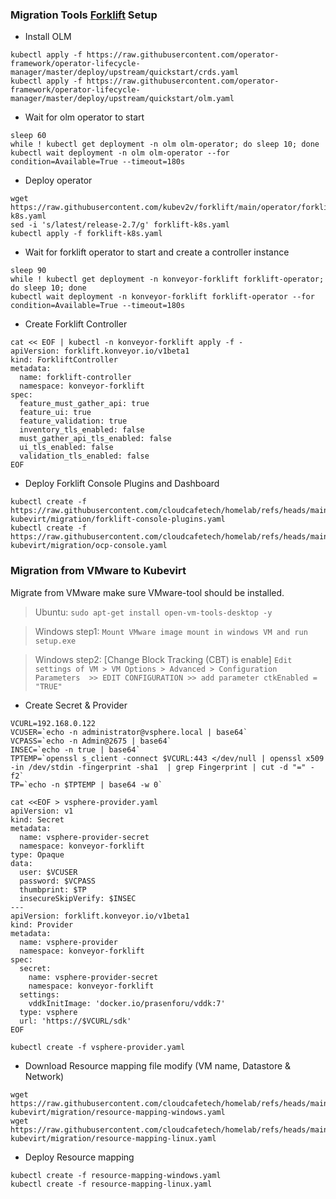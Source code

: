 ### Migration Tools [Forklift](https://github.com/kubev2v/forklift/blob/main/operator/docs/k8s.md) Setup

- Install OLM

```
kubectl apply -f https://raw.githubusercontent.com/operator-framework/operator-lifecycle-manager/master/deploy/upstream/quickstart/crds.yaml
kubectl apply -f https://raw.githubusercontent.com/operator-framework/operator-lifecycle-manager/master/deploy/upstream/quickstart/olm.yaml
```

- Wait for olm operator to start

```
sleep 60
while ! kubectl get deployment -n olm olm-operator; do sleep 10; done
kubectl wait deployment -n olm olm-operator --for condition=Available=True --timeout=180s
```

- Deploy operator

```
wget https://raw.githubusercontent.com/kubev2v/forklift/main/operator/forklift-k8s.yaml
sed -i 's/latest/release-2.7/g' forklift-k8s.yaml
kubectl apply -f forklift-k8s.yaml
```

- Wait for forklift operator to start and create a controller instance

```
sleep 90
while ! kubectl get deployment -n konveyor-forklift forklift-operator; do sleep 10; done
kubectl wait deployment -n konveyor-forklift forklift-operator --for condition=Available=True --timeout=180s
```

- Create Forklift Controller

```
cat << EOF | kubectl -n konveyor-forklift apply -f -
apiVersion: forklift.konveyor.io/v1beta1
kind: ForkliftController
metadata:
  name: forklift-controller
  namespace: konveyor-forklift
spec:
  feature_must_gather_api: true
  feature_ui: true
  feature_validation: true
  inventory_tls_enabled: false
  must_gather_api_tls_enabled: false
  ui_tls_enabled: false
  validation_tls_enabled: false
EOF
```

- Deploy Forklift Console Plugins and Dashboard

```
kubectl create -f https://raw.githubusercontent.com/cloudcafetech/homelab/refs/heads/main/talos/talos-kubevirt/migration/forklift-console-plugins.yaml
kubectl create -f https://raw.githubusercontent.com/cloudcafetech/homelab/refs/heads/main/talos/talos-kubevirt/migration/ocp-console.yaml
```

### Migration from VMware to Kubevirt

Migrate from VMware make sure VMware-tool should be installed.

>Ubuntu: ```sudo apt-get install open-vm-tools-desktop -y```

>Windows step1: ```Mount VMware image mount in windows VM and run setup.exe```

>Windows step2: [Change Block Tracking (CBT) is enable] ```Edit settings of VM > VM Options > Advanced > Configuration Parameters  >> EDIT CONFIGURATION >> add parameter ctkEnabled = "TRUE"```

- Create Secret & Provider

```
VCURL=192.168.0.122
VCUSER=`echo -n administrator@vsphere.local | base64`
VCPASS=`echo -n Admin@2675 | base64`
INSEC=`echo -n true | base64`
TPTEMP=`openssl s_client -connect $VCURL:443 </dev/null | openssl x509 -in /dev/stdin -fingerprint -sha1  | grep Fingerprint | cut -d "=" -f2`
TP=`echo -n $TPTEMP | base64 -w 0`

cat <<EOF > vsphere-provider.yaml
apiVersion: v1
kind: Secret
metadata:
  name: vsphere-provider-secret
  namespace: konveyor-forklift
type: Opaque
data:
  user: $VCUSER
  password: $VCPASS
  thumbprint: $TP
  insecureSkipVerify: $INSEC
---
apiVersion: forklift.konveyor.io/v1beta1
kind: Provider
metadata:
  name: vsphere-provider
  namespace: konveyor-forklift
spec:
  secret:
    name: vsphere-provider-secret
    namespace: konveyor-forklift
  settings:
    vddkInitImage: 'docker.io/prasenforu/vddk:7'
  type: vsphere
  url: 'https://$VCURL/sdk'
EOF

kubectl create -f vsphere-provider.yaml
```

- Download Resource mapping file modify (VM name, Datastore & Network)

```
wget https://raw.githubusercontent.com/cloudcafetech/homelab/refs/heads/main/talos/talos-kubevirt/migration/resource-mapping-windows.yaml
wget https://raw.githubusercontent.com/cloudcafetech/homelab/refs/heads/main/talos/talos-kubevirt/migration/resource-mapping-linux.yaml
```

- Deploy Resource mapping

```
kubectl create -f resource-mapping-windows.yaml
kubectl create -f resource-mapping-linux.yaml
```

